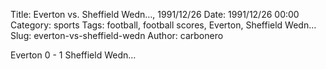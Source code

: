 Title: Everton vs. Sheffield Wedn…, 1991/12/26
Date: 1991/12/26 00:00
Category: sports
Tags: football, football scores, Everton, Sheffield Wedn…
Slug: everton-vs-sheffield-wedn
Author: carbonero


Everton 0 - 1 Sheffield Wedn…
